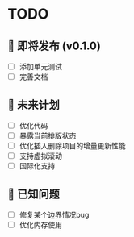 # TODO

## 🚀 即将发布 (v0.1.0)
- [ ] 添加单元测试
- [ ] 完善文档

## 🔮 未来计划
- [ ] 优化代码
- [ ] 暴露当前排版状态
- [ ] 优化插入删除项目的增量更新性能
- [ ] 支持虚拟滚动
- [ ] 国际化支持

## 🐛 已知问题
- [ ] 修复某个边界情况bug
- [ ] 优化内存使用
